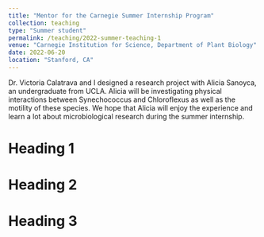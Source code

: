 ```yaml
---
title: "Mentor for the Carnegie Summer Internship Program"
collection: teaching
type: "Summer student"
permalink: /teaching/2022-summer-teaching-1
venue: "Carnegie Institution for Science, Department of Plant Biology"
date: 2022-06-20
location: "Stanford, CA"
---
```


Dr. Victoria Calatrava and I designed a research project with Alicia Sanoyca, an undergraduate from UCLA. Alicia will be investigating physical interactions between Synechococcus and Chloroflexus as well as the motility of these species. We hope that Alicia will enjoy the experience and learn a lot about microbiological research during the summer internship.  

Heading 1
======

Heading 2
======

Heading 3
======

